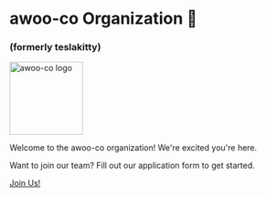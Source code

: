 # awoo-co Organization 🐺
### (formerly teslakitty)
<img width="128" height="128" alt="awoo-co logo" src="https://github.com/user-attachments/assets/e7293e2a-477b-496a-b5f1-2d6899bb428e" />

Welcome to the awoo-co organization! We're excited you're here.

Want to join our team? Fill out our application form to get started.

[Join Us!](https://forms.gle/S7bpsocyA8MuUspbA)
